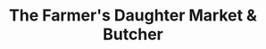 ---
title: "The Farmer's Daughter Market & Butcher"
url: /capon-bridge/the-farmers-daughter-market-und-butcher-northwestern-turnpike/
shop: Metzgerei
---
